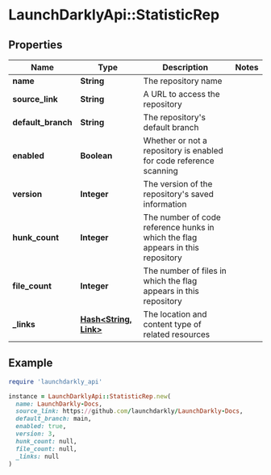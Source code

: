 # LaunchDarklyApi::StatisticRep

## Properties

| Name | Type | Description | Notes |
| ---- | ---- | ----------- | ----- |
| **name** | **String** | The repository name |  |
| **source_link** | **String** | A URL to access the repository |  |
| **default_branch** | **String** | The repository&#39;s default branch |  |
| **enabled** | **Boolean** | Whether or not a repository is enabled for code reference scanning |  |
| **version** | **Integer** | The version of the repository&#39;s saved information |  |
| **hunk_count** | **Integer** | The number of code reference hunks in which the flag appears in this repository |  |
| **file_count** | **Integer** | The number of files in which the flag appears in this repository |  |
| **_links** | [**Hash&lt;String, Link&gt;**](Link.md) | The location and content type of related resources |  |

## Example

```ruby
require 'launchdarkly_api'

instance = LaunchDarklyApi::StatisticRep.new(
  name: LaunchDarkly-Docs,
  source_link: https://github.com/launchdarkly/LaunchDarkly-Docs,
  default_branch: main,
  enabled: true,
  version: 3,
  hunk_count: null,
  file_count: null,
  _links: null
)
```

